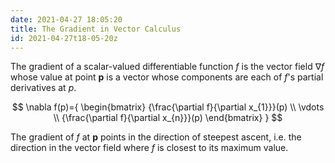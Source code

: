 ```yaml
---
date: 2021-04-27 18:05:20
title: The Gradient in Vector Calculus
id: 2021-04-27t18-05-20z
---
```


The gradient of a scalar-valued differentiable function $f$ is the vector field
$\nabla f$ whose value at point $\mathbf{p}$ is a vector whose components are
each of $f$'s partial derivatives at $p$.

$$
\nabla f(p)={
  \begin{bmatrix}
    {\frac{\partial f}{\partial x_{1}}}(p)  \\
    \vdots                                  \\
    {\frac{\partial f}{\partial x_{n}}}(p)
  \end{bmatrix}
}
$$

The gradient of $f$ at $\mathbf{p}$ points in the direction of steepest ascent,
i.e. the direction in the vector field where $f$ is closest to its maximum
value.
